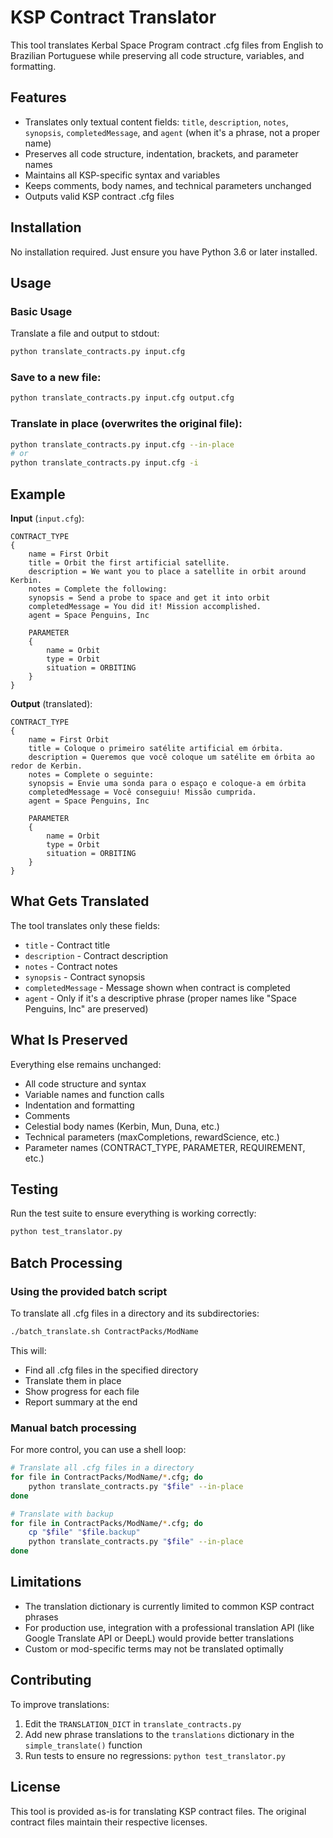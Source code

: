 # KSP Contract Translator

This tool translates Kerbal Space Program contract .cfg files from English to Brazilian Portuguese while preserving all code structure, variables, and formatting.

## Features

- Translates only textual content fields: `title`, `description`, `notes`, `synopsis`, `completedMessage`, and `agent` (when it's a phrase, not a proper name)
- Preserves all code structure, indentation, brackets, and parameter names
- Maintains all KSP-specific syntax and variables
- Keeps comments, body names, and technical parameters unchanged
- Outputs valid KSP contract .cfg files

## Installation

No installation required. Just ensure you have Python 3.6 or later installed.

## Usage

### Basic Usage

Translate a file and output to stdout:
```bash
python translate_contracts.py input.cfg
```

### Save to a new file:
```bash
python translate_contracts.py input.cfg output.cfg
```

### Translate in place (overwrites the original file):
```bash
python translate_contracts.py input.cfg --in-place
# or
python translate_contracts.py input.cfg -i
```

## Example

**Input** (`input.cfg`):
```
CONTRACT_TYPE
{
    name = First Orbit
    title = Orbit the first artificial satellite.
    description = We want you to place a satellite in orbit around Kerbin.
    notes = Complete the following:
    synopsis = Send a probe to space and get it into orbit
    completedMessage = You did it! Mission accomplished.
    agent = Space Penguins, Inc
    
    PARAMETER
    {
        name = Orbit
        type = Orbit
        situation = ORBITING
    }
}
```

**Output** (translated):
```
CONTRACT_TYPE
{
    name = First Orbit
    title = Coloque o primeiro satélite artificial em órbita.
    description = Queremos que você coloque um satélite em órbita ao redor de Kerbin.
    notes = Complete o seguinte:
    synopsis = Envie uma sonda para o espaço e coloque-a em órbita
    completedMessage = Você conseguiu! Missão cumprida.
    agent = Space Penguins, Inc
    
    PARAMETER
    {
        name = Orbit
        type = Orbit
        situation = ORBITING
    }
}
```

## What Gets Translated

The tool translates only these fields:
- `title` - Contract title
- `description` - Contract description
- `notes` - Contract notes
- `synopsis` - Contract synopsis
- `completedMessage` - Message shown when contract is completed
- `agent` - Only if it's a descriptive phrase (proper names like "Space Penguins, Inc" are preserved)

## What Is Preserved

Everything else remains unchanged:
- All code structure and syntax
- Variable names and function calls
- Indentation and formatting
- Comments
- Celestial body names (Kerbin, Mun, Duna, etc.)
- Technical parameters (maxCompletions, rewardScience, etc.)
- Parameter names (CONTRACT_TYPE, PARAMETER, REQUIREMENT, etc.)

## Testing

Run the test suite to ensure everything is working correctly:
```bash
python test_translator.py
```

## Batch Processing

### Using the provided batch script

To translate all .cfg files in a directory and its subdirectories:
```bash
./batch_translate.sh ContractPacks/ModName
```

This will:
- Find all .cfg files in the specified directory
- Translate them in place
- Show progress for each file
- Report summary at the end

### Manual batch processing

For more control, you can use a shell loop:
```bash
# Translate all .cfg files in a directory
for file in ContractPacks/ModName/*.cfg; do
    python translate_contracts.py "$file" --in-place
done

# Translate with backup
for file in ContractPacks/ModName/*.cfg; do
    cp "$file" "$file.backup"
    python translate_contracts.py "$file" --in-place
done
```

## Limitations

- The translation dictionary is currently limited to common KSP contract phrases
- For production use, integration with a professional translation API (like Google Translate API or DeepL) would provide better translations
- Custom or mod-specific terms may not be translated optimally

## Contributing

To improve translations:
1. Edit the `TRANSLATION_DICT` in `translate_contracts.py`
2. Add new phrase translations to the `translations` dictionary in the `simple_translate()` function
3. Run tests to ensure no regressions: `python test_translator.py`

## License

This tool is provided as-is for translating KSP contract files. The original contract files maintain their respective licenses.
